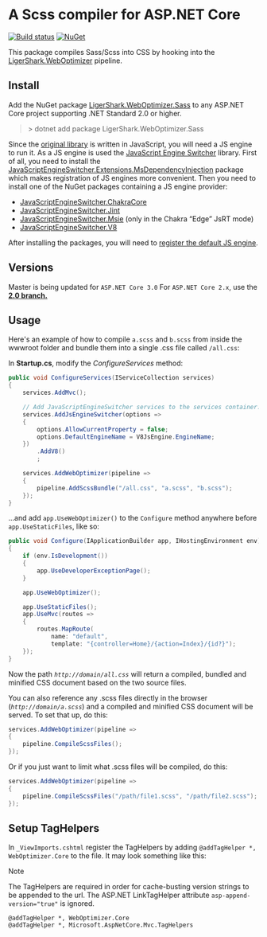 # A Scss compiler for ASP.NET Core

[![Build status](https://ci.appveyor.com/api/projects/status/i4uo3yef1gpyu00y?svg=true)](https://ci.appveyor.com/project/madskristensen/weboptimizer-sass)
[![NuGet](https://img.shields.io/nuget/v/LigerShark.WebOptimizer.Sass.svg)](https://nuget.org/packages/LigerShark.WebOptimizer.Sass/)

This package compiles Sass/Scss into CSS by hooking into the [LigerShark.WebOptimizer](https://github.com/ligershark/WebOptimizer) pipeline.

## Install
Add the NuGet package [LigerShark.WebOptimizer.Sass](https://nuget.org/packages/LigerShark.WebOptimizer.Sass/) to any ASP.NET Core project supporting .NET Standard 2.0 or higher.

> &gt; dotnet add package LigerShark.WebOptimizer.Sass

Since the [original library](https://www.npmjs.com/package/sass) is written in JavaScript, you will need a JS engine to run it.
As a JS engine is used the [JavaScript Engine Switcher](https://github.com/Taritsyn/JavaScriptEngineSwitcher) library.
First of all, you need to install the [JavaScriptEngineSwitcher.Extensions.MsDependencyInjection](https://www.nuget.org/packages/JavaScriptEngineSwitcher.Extensions.MsDependencyInjection) package which makes registration of JS engines more convenient.
Then you need to install one of the NuGet packages containing a JS engine provider:

 * [JavaScriptEngineSwitcher.ChakraCore](https://nuget.org/packages/JavaScriptEngineSwitcher.ChakraCore)
 * [JavaScriptEngineSwitcher.Jint](https://www.nuget.org/packages/JavaScriptEngineSwitcher.Jint)
 * [JavaScriptEngineSwitcher.Msie](https://nuget.org/packages/JavaScriptEngineSwitcher.Msie) (only in the Chakra “Edge” JsRT mode)
 * [JavaScriptEngineSwitcher.V8](https://nuget.org/packages/JavaScriptEngineSwitcher.V8)

After installing the packages, you will need to [register the default JS engine](https://github.com/Taritsyn/JavaScriptEngineSwitcher/wiki/Registration-of-JS-engines#aspnet-core).

## Versions
Master is being updated for ```ASP.NET Core 3.0```
For ```ASP.NET Core 2.x```, use the **[2.0 branch.](https://github.com/ligershark/WebOptimizer.Sass/tree/2.0)**

## Usage
Here's an example of how to compile `a.scss` and `b.scss` from inside the wwwroot folder and bundle them into a single .css file called `/all.css`:

In **Startup.cs**, modify the *ConfigureServices* method:

```csharp
public void ConfigureServices(IServiceCollection services)
{
    services.AddMvc();

    // Add JavaScriptEngineSwitcher services to the services container.
    services.AddJsEngineSwitcher(options =>
    {
        options.AllowCurrentProperty = false;
        options.DefaultEngineName = V8JsEngine.EngineName;
    })
        .AddV8()
        ;

    services.AddWebOptimizer(pipeline =>
    {
        pipeline.AddScssBundle("/all.css", "a.scss", "b.scss");
    });
}
```
...and add `app.UseWebOptimizer()` to the `Configure` method anywhere before `app.UseStaticFiles`, like so:

```csharp
public void Configure(IApplicationBuilder app, IHostingEnvironment env)
{
    if (env.IsDevelopment())
    {
        app.UseDeveloperExceptionPage();
    }

    app.UseWebOptimizer();

    app.UseStaticFiles();
    app.UseMvc(routes =>
    {
        routes.MapRoute(
            name: "default",
            template: "{controller=Home}/{action=Index}/{id?}");
    });
}
```

Now the path *`http://domain/all.css`* will return a compiled, bundled and minified CSS document based on the two source files.

You can also reference any .scss files directly in the browser (*`http://domain/a.scss`*) and a compiled and minified CSS document will be served. To set that up, do this:

```csharp
services.AddWebOptimizer(pipeline =>
{
    pipeline.CompileScssFiles();
});
```

Or if you just want to limit what .scss files will be compiled, do this:

```csharp
services.AddWebOptimizer(pipeline =>
{
    pipeline.CompileScssFiles("/path/file1.scss", "/path/file2.scss");
});
```

## Setup TagHelpers
In `_ViewImports.cshtml` register the TagHelpers by adding `@addTagHelper *, WebOptimizer.Core` to the file. It may look something like this:
> [!NOTE]
> The TagHelpers are required in order for cache-busting version strings to be appended to the url. The ASP.NET LinkTagHelper attribute `asp-append-version="true"` is ignored.
```text
@addTagHelper *, WebOptimizer.Core
@addTagHelper *, Microsoft.AspNetCore.Mvc.TagHelpers
```
